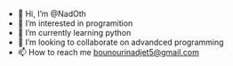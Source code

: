 - 👋 Hi, I’m @NadOth
- 👀 I’m interested in programition
- 🌱 I’m currently learning python
- 💞️ I’m looking to collaborate on advandced programming
- 📫 How to reach me bounourinadjet5@gmail.com

<!---
NadOth/NadOth is a ✨ special ✨ repository because its `README.md` (this file) appears on your GitHub profile.
You can click the Preview link to take a look at your changes.
--->
